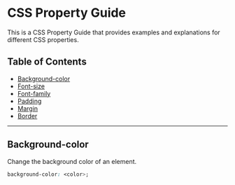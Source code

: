 # CSS Property Guide

This is a CSS Property Guide that provides examples and explanations for different CSS properties.

## Table of Contents
- [Background-color](#background-color)
- [Font-size](#font-size)
- [Font-family](#font-family)
- [Padding](#padding)
- [Margin](#margin)
- [Border](#border)
<!-- Add more property links here -->

---

## Background-color

Change the background color of an element.

```css
background-color: <color>;
```